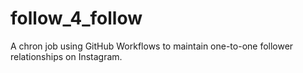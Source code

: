 # follow_4_follow
A chron job using GitHub Workflows to maintain one-to-one follower relationships on Instagram.
